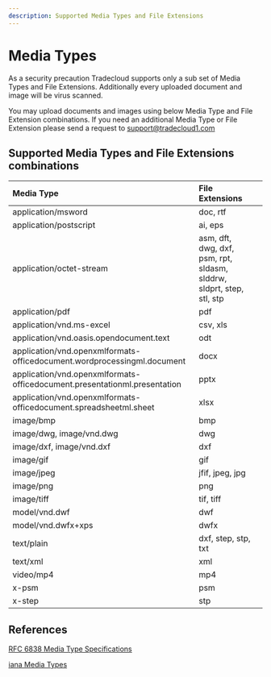 ```yaml
---
description: Supported Media Types and File Extensions
---
```


# Media Types

As a security precaution Tradecloud supports only a sub set of Media Types and File Extensions. Additionally every uploaded document and image will be virus scanned.

You may upload documents and images using below Media Type and File Extension combinations. If you need an additional Media Type or File Extension please send a request to support@tradecloud1.com

## Supported Media Types and File Extensions combinations

| Media Type | File Extensions |  |
| :--- | :--- | :--- |
| application/msword | doc, rtf |  |
| application/postscript | ai, eps |  |
| application/octet-stream | asm, dft, dwg, dxf, psm, rpt, sldasm, slddrw, sldprt, step, stl, stp |  |
| application/pdf | pdf |  |
| application/vnd.ms-excel | csv, xls |  |
| application/vnd.oasis.opendocument.text | odt |  |
| application/vnd.openxmlformats-officedocument.wordprocessingml.document | docx |  |
| application/vnd.openxmlformats-officedocument.presentationml.presentation | pptx |  |
| application/vnd.openxmlformats-officedocument.spreadsheetml.sheet | xlsx |  |
| image/bmp | bmp |  |
| image/dwg, image/vnd.dwg | dwg |  |
| image/dxf, image/vnd.dxf | dxf |  |
| image/gif | gif |  |
| image/jpeg | jfif, jpeg, jpg |  |
| image/png | png |  |
| image/tiff | tif, tiff |  |
| model/vnd.dwf | dwf |  |
| model/vnd.dwfx+xps | dwfx |  |
| text/plain | dxf, step, stp, txt |  |
| text/xml | xml |  |
| video/mp4 | mp4 |  |
| x-psm | psm |  |
| x-step | stp |  |

## References

[RFC 6838 Media Type Specifications](https://tools.ietf.org/html/rfc6838)

[iana Media Types](https://www.iana.org/assignments/media-types/media-types.xhtml)
